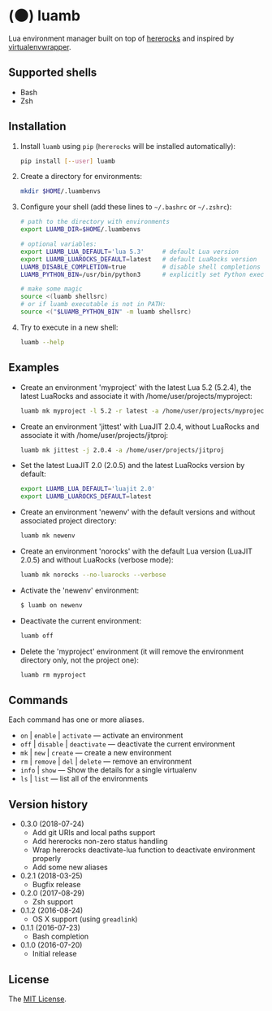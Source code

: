 # (🌑) luamb

Lua environment manager built on top of [hererocks](https://github.com/luarocks/hererocks) and inspired by [virtualenvwrapper](https://bitbucket.org/virtualenvwrapper/virtualenvwrapper).


## Supported shells

  * Bash
  * Zsh


## Installation

  1. Install `luamb` using `pip` (`hererocks` will be installed automatically):

      ```sh
      pip install [--user] luamb
      ```

  2. Create a directory for environments:

      ```sh
      mkdir $HOME/.luambenvs
      ```

  3. Configure your shell (add these lines to `~/.bashrc` or `~/.zshrc`):

      ```sh
      # path to the directory with environments
      export LUAMB_DIR=$HOME/.luambenvs

      # optional variables:
      export LUAMB_LUA_DEFAULT='lua 5.3'     # default Lua version
      export LUAMB_LUAROCKS_DEFAULT=latest   # default LuaRocks version
      LUAMB_DISABLE_COMPLETION=true          # disable shell completions
      LUAMB_PYTHON_BIN=/usr/bin/python3      # explicitly set Python executable

      # make some magic
      source <(luamb shellsrc)
      # or if luamb executable is not in PATH:
      source <("$LUAMB_PYTHON_BIN" -m luamb shellsrc)
      ```

  4. Try to execute in a new shell:

      ```sh
      luamb --help
      ```


## Examples

  * Create an environment 'myproject' with the latest Lua 5.2 (5.2.4), the latest LuaRocks and associate it with /home/user/projects/myproject:

    ```sh
    luamb mk myproject -l 5.2 -r latest -a /home/user/projects/myproject
    ```

  * Create an environment 'jittest' with LuaJIT 2.0.4, without LuaRocks and associate it with /home/user/projects/jitproj:

    ```sh
    luamb mk jittest -j 2.0.4 -a /home/user/projects/jitproj
    ```

  * Set the latest LuaJIT 2.0 (2.0.5) and the latest LuaRocks version by default:

    ```sh
    export LUAMB_LUA_DEFAULT='luajit 2.0'
    export LUAMB_LUAROCKS_DEFAULT=latest
    ```

  * Create an environment 'newenv' with the default versions and without associated project directory:

    ```sh
    luamb mk newenv
    ```

  * Create an environment 'norocks' with the default Lua version (LuaJIT 2.0.5) and without LuaRocks (verbose mode):

    ```sh
    luamb mk norocks --no-luarocks --verbose
    ```

  * Activate the 'newenv' environment:

    ```sh
    $ luamb on newenv
    ```

  * Deactivate the current environment:

    ```sh
    luamb off
    ```

  * Delete the 'myproject' environment (it will remove the environment directory only, not the project one):

    ```sh
    luamb rm myproject
    ```


## Commands

Each command has one or more aliases.

  * `on` | `enable` | `activate` — activate an environment
  * `off` | `disable` | `deactivate` — deactivate the current environment
  * `mk` | `new` | `create` — create a new environment
  * `rm` | `remove` | `del` | `delete` — remove an environment
  * `info` | `show` — Show the details for a single virtualenv
  * `ls` | `list` — list all of the environments


## Version history

  * 0.3.0 (2018-07-24)
    - Add git URIs and local paths support
    - Add hererocks non-zero status handling
    - Wrap hererocks deactivate-lua function to deactivate environment properly
    - Add some new aliases
  * 0.2.1 (2018-03-25)
    - Bugfix release
  * 0.2.0 (2017-08-29)
    - Zsh support
  * 0.1.2 (2016-08-24)
    - OS X support (using `greadlink`)
  * 0.1.1 (2016-07-23)
    - Bash completion
  * 0.1.0 (2016-07-20)
    - Initial release


## License

The [MIT License](https://github.com/un-def/luamb/blob/master/LICENSE).
